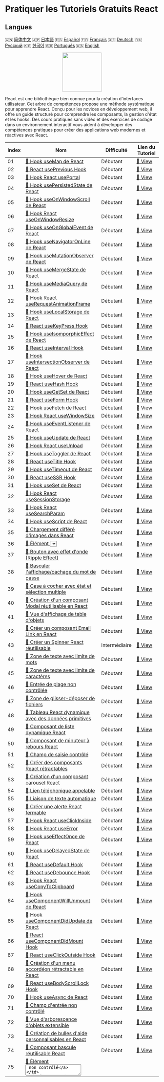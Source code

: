 # Pratiquer les Tutoriels Gratuits React

## Langues

🇨🇳 [简体中文](README_zh.md) 🇯🇵 [日本語](README_ja.md) 🇪🇸 [Español](README_es.md) 🇫🇷 [Français](README_fr.md) 🇩🇪 [Deutsch](README_de.md) 🇷🇺 [Русский](README_ru.md) 🇰🇷 [한국어](README_ko.md) 🇧🇷 [Português](README_pt.md) 🇺🇸 [English](README.md) 

<div align="center">
<img width="128px" src="https://file.labex.io/path/nUDMNpUKFvpT.png">
</div>

React est une bibliothèque bien connue pour la création d'interfaces utilisateur. Cet arbre de compétences propose une méthode systématique pour apprendre React. Conçu pour les novices en développement web, il offre un guide structuré pour comprendre les composants, la gestion d'état et les hooks. Des cours pratiques sans vidéo et des exercices de codage dans un environnement interactif vous aident à développer des compétences pratiques pour créer des applications web modernes et réactives avec React.

|   Index | Nom                                                                                                                                            | Difficulté    | Lien du Tutoriel                                                                                |
|---------|------------------------------------------------------------------------------------------------------------------------------------------------|---------------|-------------------------------------------------------------------------------------------------|
|      01 | [📖 Hook useMap de React](https://labex.io/fr/tutorials/react-react-usemap-hook-38394)                                                         | Débutant      | [🔗 View](https://labex.io/fr/tutorials/react-react-usemap-hook-38394)                          |
|      02 | [📖 React usePrevious Hook](https://labex.io/fr/tutorials/react-react-useprevious-hook-38404)                                                  | Débutant      | [🔗 View](https://labex.io/fr/tutorials/react-react-useprevious-hook-38404)                     |
|      03 | [📖 Hook React usePortal](https://labex.io/fr/tutorials/react-react-useportal-hook-38403)                                                      | Débutant      | [🔗 View](https://labex.io/fr/tutorials/react-react-useportal-hook-38403)                       |
|      04 | [📖 Hook usePersistedState de React](https://labex.io/fr/tutorials/react-react-usepersistedstate-hook-38402)                                   | Débutant      | [🔗 View](https://labex.io/fr/tutorials/react-react-usepersistedstate-hook-38402)               |
|      05 | [📖 Hook useOnWindowScroll de React](https://labex.io/fr/tutorials/react-react-useonwindowscroll-hook-38401)                                   | Débutant      | [🔗 View](https://labex.io/fr/tutorials/react-react-useonwindowscroll-hook-38401)               |
|      06 | [📖 Hook React useOnWindowResize](https://labex.io/fr/tutorials/react-react-useonwindowresize-hook-38400)                                      | Débutant      | [🔗 View](https://labex.io/fr/tutorials/react-react-useonwindowresize-hook-38400)               |
|      07 | [📖 Hook useOnGlobalEvent de React](https://labex.io/fr/tutorials/react-react-useonglobalevent-hook-38399)                                     | Débutant      | [🔗 View](https://labex.io/fr/tutorials/react-react-useonglobalevent-hook-38399)                |
|      08 | [📖 Hook useNavigatorOnLine de React](https://labex.io/fr/tutorials/react-react-usenavigatoronline-hook-38398)                                 | Débutant      | [🔗 View](https://labex.io/fr/tutorials/react-react-usenavigatoronline-hook-38398)              |
|      09 | [📖 Hook useMutationObserver de React](https://labex.io/fr/tutorials/react-react-usemutationobserver-hook-38397)                               | Débutant      | [🔗 View](https://labex.io/fr/tutorials/react-react-usemutationobserver-hook-38397)             |
|      10 | [📖 Hook useMergeState de React](https://labex.io/fr/tutorials/react-react-usemergestate-hook-38396)                                           | Débutant      | [🔗 View](https://labex.io/fr/tutorials/react-react-usemergestate-hook-38396)                   |
|      11 | [📖 Hook useMediaQuery de React](https://labex.io/fr/tutorials/react-react-usemediaquery-hook-38395)                                           | Débutant      | [🔗 View](https://labex.io/fr/tutorials/react-react-usemediaquery-hook-38395)                   |
|      12 | [📖 Hook React useRequestAnimationFrame](https://labex.io/fr/tutorials/react-react-userequestanimationframe-hook-38405)                        | Débutant      | [🔗 View](https://labex.io/fr/tutorials/react-react-userequestanimationframe-hook-38405)        |
|      13 | [📖 Hook useLocalStorage de React](https://labex.io/fr/tutorials/react-react-uselocalstorage-hook-38393)                                       | Débutant      | [🔗 View](https://labex.io/fr/tutorials/react-react-uselocalstorage-hook-38393)                 |
|      14 | [📖 React useKeyPress Hook](https://labex.io/fr/tutorials/react-react-usekeypress-hook-38392)                                                  | Débutant      | [🔗 View](https://labex.io/fr/tutorials/react-react-usekeypress-hook-38392)                     |
|      15 | [📖 Hook useIsomporphicEffect de React](https://labex.io/fr/tutorials/react-react-useisomporphiceffect-hook-38391)                             | Débutant      | [🔗 View](https://labex.io/fr/tutorials/react-react-useisomporphiceffect-hook-38391)            |
|      16 | [📖 React useInterval Hook](https://labex.io/fr/tutorials/react-react-useinterval-hook-38390)                                                  | Débutant      | [🔗 View](https://labex.io/fr/tutorials/react-react-useinterval-hook-38390)                     |
|      17 | [📖 Hook useIntersectionObserver de React](https://labex.io/fr/tutorials/react-react-useintersectionobserver-hook-38389)                       | Débutant      | [🔗 View](https://labex.io/fr/tutorials/react-react-useintersectionobserver-hook-38389)         |
|      18 | [📖 Hook useHover de React](https://labex.io/fr/tutorials/react-react-usehover-hook-38388)                                                     | Débutant      | [🔗 View](https://labex.io/fr/tutorials/react-react-usehover-hook-38388)                        |
|      19 | [📖 React useHash Hook](https://labex.io/fr/tutorials/react-react-usehash-hook-38387)                                                          | Débutant      | [🔗 View](https://labex.io/fr/tutorials/react-react-usehash-hook-38387)                         |
|      20 | [📖 Hook useGetSet de React](https://labex.io/fr/tutorials/react-react-usegetset-hook-38386)                                                   | Débutant      | [🔗 View](https://labex.io/fr/tutorials/react-react-usegetset-hook-38386)                       |
|      21 | [📖 React useForm Hook](https://labex.io/fr/tutorials/react-react-useform-hook-38385)                                                          | Débutant      | [🔗 View](https://labex.io/fr/tutorials/react-react-useform-hook-38385)                         |
|      22 | [📖 Hook useFetch de React](https://labex.io/fr/tutorials/react-react-usefetch-hook-38384)                                                     | Débutant      | [🔗 View](https://labex.io/fr/tutorials/react-react-usefetch-hook-38384)                        |
|      23 | [📖 Hook React useWindowSize](https://labex.io/fr/tutorials/react-react-usewindowsize-hook-38416)                                              | Débutant      | [🔗 View](https://labex.io/fr/tutorials/react-react-usewindowsize-hook-38416)                   |
|      24 | [📖 Hook useEventListener de React](https://labex.io/fr/tutorials/react-react-useeventlistener-hook-38383)                                     | Débutant      | [🔗 View](https://labex.io/fr/tutorials/react-react-useeventlistener-hook-38383)                |
|      25 | [📖 Hook useUpdate de React](https://labex.io/fr/tutorials/react-react-useupdate-hook-38415)                                                   | Débutant      | [🔗 View](https://labex.io/fr/tutorials/react-react-useupdate-hook-38415)                       |
|      26 | [📖 Hook React useUnload](https://labex.io/fr/tutorials/react-react-useunload-hook-38414)                                                      | Débutant      | [🔗 View](https://labex.io/fr/tutorials/react-react-useunload-hook-38414)                       |
|      27 | [📖 Hook useToggler de React](https://labex.io/fr/tutorials/react-react-usetoggler-hook-38413)                                                 | Débutant      | [🔗 View](https://labex.io/fr/tutorials/react-react-usetoggler-hook-38413)                      |
|      28 | [📖 React useTitle Hook](https://labex.io/fr/tutorials/react-react-usetitle-hook-38412)                                                        | Débutant      | [🔗 View](https://labex.io/fr/tutorials/react-react-usetitle-hook-38412)                        |
|      29 | [📖 Hook useTimeout de React](https://labex.io/fr/tutorials/react-react-usetimeout-hook-38411)                                                 | Débutant      | [🔗 View](https://labex.io/fr/tutorials/react-react-usetimeout-hook-38411)                      |
|      30 | [📖 React useSSR Hook](https://labex.io/fr/tutorials/react-react-usessr-hook-38410)                                                            | Débutant      | [🔗 View](https://labex.io/fr/tutorials/react-react-usessr-hook-38410)                          |
|      31 | [📖 Hook useSet de React](https://labex.io/fr/tutorials/react-react-useset-hook-38409)                                                         | Débutant      | [🔗 View](https://labex.io/fr/tutorials/react-react-useset-hook-38409)                          |
|      32 | [📖 Hook React useSessionStorage](https://labex.io/fr/tutorials/react-react-usesessionstorage-hook-38408)                                      | Débutant      | [🔗 View](https://labex.io/fr/tutorials/react-react-usesessionstorage-hook-38408)               |
|      33 | [📖 Hook React useSearchParam](https://labex.io/fr/tutorials/react-react-usesearchparam-hook-38407)                                            | Débutant      | [🔗 View](https://labex.io/fr/tutorials/react-react-usesearchparam-hook-38407)                  |
|      34 | [📖 Hook useScript de React](https://labex.io/fr/tutorials/react-react-usescript-hook-38406)                                                   | Débutant      | [🔗 View](https://labex.io/fr/tutorials/react-react-usescript-hook-38406)                       |
|      35 | [📖 Chargement différé d'images dans React](https://labex.io/fr/tutorials/react-lazy-loading-images-in-react-38350)                            | Débutant      | [🔗 View](https://labex.io/fr/tutorials/react-lazy-loading-images-in-react-38350)               |
|      36 | [📖 Élément <select> non contrôlé](https://labex.io/fr/tutorials/react-uncontrolled-select-element-38360)                                      | Débutant      | [🔗 View](https://labex.io/fr/tutorials/react-uncontrolled-select-element-38360)                |
|      37 | [📖 Bouton avec effet d'onde (Ripple Effect)](https://labex.io/fr/tutorials/react-button-with-ripple-effect-38359)                             | Débutant      | [🔗 View](https://labex.io/fr/tutorials/react-button-with-ripple-effect-38359)                  |
|      38 | [📖 Basculer l'affichage/cachage du mot de passe](https://labex.io/fr/tutorials/react-show-hide-password-toggle-38358)                         | Débutant      | [🔗 View](https://labex.io/fr/tutorials/react-show-hide-password-toggle-38358)                  |
|      39 | [📖 Case à cocher avec état et sélection multiple](https://labex.io/fr/tutorials/react-stateful-checkbox-with-multiple-selection-38357)        | Débutant      | [🔗 View](https://labex.io/fr/tutorials/react-stateful-checkbox-with-multiple-selection-38357)  |
|      40 | [📖 Création d'un composant Modal réutilisable en React](https://labex.io/fr/tutorials/react-creating-reusable-modal-component-in-react-38356) | Débutant      | [🔗 View](https://labex.io/fr/tutorials/react-creating-reusable-modal-component-in-react-38356) |
|      41 | [📖 Vue d'affichage de table d'objets](https://labex.io/fr/tutorials/react-object-table-view-38355)                                            | Débutant      | [🔗 View](https://labex.io/fr/tutorials/react-object-table-view-38355)                          |
|      42 | [📖 Créer un composant Email Link en React](https://labex.io/fr/tutorials/react-create-react-email-link-component-38354)                       | Débutant      | [🔗 View](https://labex.io/fr/tutorials/react-create-react-email-link-component-38354)          |
|      43 | [📖 Créer un Spinner React réutilisable](https://labex.io/fr/tutorials/react-create-reusable-react-spinner-38353)                              | Intermédiaire | [🔗 View](https://labex.io/fr/tutorials/react-create-reusable-react-spinner-38353)              |
|      44 | [📖 Zone de texte avec limite de mots](https://labex.io/fr/tutorials/react-textarea-with-word-limit-38352)                                     | Débutant      | [🔗 View](https://labex.io/fr/tutorials/react-textarea-with-word-limit-38352)                   |
|      45 | [📖 Zone de texte avec limite de caractères](https://labex.io/fr/tutorials/react-textarea-with-character-limit-38351)                          | Débutant      | [🔗 View](https://labex.io/fr/tutorials/react-textarea-with-character-limit-38351)              |
|      46 | [📖 Entrée de plage non contrôlée](https://labex.io/fr/tutorials/react-uncontrolled-range-input-38361)                                         | Débutant      | [🔗 View](https://labex.io/fr/tutorials/react-uncontrolled-range-input-38361)                   |
|      47 | [📖 Zone de glisser-déposer de fichiers](https://labex.io/fr/tutorials/react-file-drag-and-drop-area-38349)                                    | Débutant      | [🔗 View](https://labex.io/fr/tutorials/react-file-drag-and-drop-area-38349)                    |
|      48 | [📖 Tableau React dynamique avec des données primitives](https://labex.io/fr/tutorials/react-dynamic-react-table-with-primitive-data-38348)    | Débutant      | [🔗 View](https://labex.io/fr/tutorials/react-dynamic-react-table-with-primitive-data-38348)    |
|      49 | [📖 Composant de liste dynamique React](https://labex.io/fr/tutorials/react-dynamic-react-list-component-38347)                                | Débutant      | [🔗 View](https://labex.io/fr/tutorials/react-dynamic-react-list-component-38347)               |
|      50 | [📖 Composant de minuteur à rebours React](https://labex.io/fr/tutorials/react-react-countdown-timer-component-38346)                          | Débutant      | [🔗 View](https://labex.io/fr/tutorials/react-react-countdown-timer-component-38346)            |
|      51 | [📖 Champ de saisie contrôlé](https://labex.io/fr/tutorials/react-controlled-input-field-38345)                                                | Débutant      | [🔗 View](https://labex.io/fr/tutorials/react-controlled-input-field-38345)                     |
|      52 | [📖 Créer des composants React rétractables](https://labex.io/fr/tutorials/react-create-collapsible-react-components-38344)                    | Débutant      | [🔗 View](https://labex.io/fr/tutorials/react-create-collapsible-react-components-38344)        |
|      53 | [📖 Création d'un composant carousel React](https://labex.io/fr/tutorials/react-react-carousel-component-creation-38343)                       | Débutant      | [🔗 View](https://labex.io/fr/tutorials/react-react-carousel-component-creation-38343)          |
|      54 | [📖 Lien téléphonique appelable](https://labex.io/fr/tutorials/react-callable-telephone-link-38342)                                            | Débutant      | [🔗 View](https://labex.io/fr/tutorials/react-callable-telephone-link-38342)                    |
|      55 | [📖 Liaison de texte automatique](https://labex.io/fr/tutorials/react-automatic-text-linking-38341)                                            | Débutant      | [🔗 View](https://labex.io/fr/tutorials/react-automatic-text-linking-38341)                     |
|      56 | [📖 Créer une alerte React fermable](https://labex.io/fr/tutorials/react-create-closable-react-alert-38340)                                    | Débutant      | [🔗 View](https://labex.io/fr/tutorials/react-create-closable-react-alert-38340)                |
|      57 | [📖 Hook React useClickInside](https://labex.io/fr/tutorials/react-react-useclickinside-hook-38372)                                            | Débutant      | [🔗 View](https://labex.io/fr/tutorials/react-react-useclickinside-hook-38372)                  |
|      58 | [📖 Hook React useError](https://labex.io/fr/tutorials/react-react-useerror-hook-38382)                                                        | Débutant      | [🔗 View](https://labex.io/fr/tutorials/react-react-useerror-hook-38382)                        |
|      59 | [📖 Hook useEffectOnce de React](https://labex.io/fr/tutorials/react-react-useeffectonce-hook-38381)                                           | Débutant      | [🔗 View](https://labex.io/fr/tutorials/react-react-useeffectonce-hook-38381)                   |
|      60 | [📖 Hook useDelayedState de React](https://labex.io/fr/tutorials/react-react-usedelayedstate-hook-38380)                                       | Débutant      | [🔗 View](https://labex.io/fr/tutorials/react-react-usedelayedstate-hook-38380)                 |
|      61 | [📖 React useDefault Hook](https://labex.io/fr/tutorials/react-react-usedefault-hook-38379)                                                    | Débutant      | [🔗 View](https://labex.io/fr/tutorials/react-react-usedefault-hook-38379)                      |
|      62 | [📖 React useDebounce Hook](https://labex.io/fr/tutorials/react-react-usedebounce-hook-38378)                                                  | Débutant      | [🔗 View](https://labex.io/fr/tutorials/react-react-usedebounce-hook-38378)                     |
|      63 | [📖 Hook React useCopyToClipboard](https://labex.io/fr/tutorials/react-react-usecopytoclipboard-hook-38377)                                    | Débutant      | [🔗 View](https://labex.io/fr/tutorials/react-react-usecopytoclipboard-hook-38377)              |
|      64 | [📖 Hook useComponentWillUnmount de React](https://labex.io/fr/tutorials/react-react-usecomponentwillunmount-hook-38376)                       | Débutant      | [🔗 View](https://labex.io/fr/tutorials/react-react-usecomponentwillunmount-hook-38376)         |
|      65 | [📖 Hook useComponentDidUpdate de React](https://labex.io/fr/tutorials/react-react-usecomponentdidupdate-hook-38375)                           | Débutant      | [🔗 View](https://labex.io/fr/tutorials/react-react-usecomponentdidupdate-hook-38375)           |
|      66 | [📖 React useComponentDidMount Hook](https://labex.io/fr/tutorials/react-react-usecomponentdidmount-hook-38374)                                | Débutant      | [🔗 View](https://labex.io/fr/tutorials/react-react-usecomponentdidmount-hook-38374)            |
|      67 | [📖 React useClickOutside Hook](https://labex.io/fr/tutorials/react-react-useclickoutside-hook-38373)                                          | Débutant      | [🔗 View](https://labex.io/fr/tutorials/react-react-useclickoutside-hook-38373)                 |
|      68 | [📖 Création d'un menu accordéon rétractable en React](https://labex.io/fr/tutorials/react-building-collapsible-react-accordion-38339)         | Débutant      | [🔗 View](https://labex.io/fr/tutorials/react-building-collapsible-react-accordion-38339)       |
|      69 | [📖 React useBodyScrollLock Hook](https://labex.io/fr/tutorials/react-react-usebodyscrolllock-hook-38371)                                      | Débutant      | [🔗 View](https://labex.io/fr/tutorials/react-react-usebodyscrolllock-hook-38371)               |
|      70 | [📖 Hook useAsync de React](https://labex.io/fr/tutorials/react-react-useasync-hook-38370)                                                     | Débutant      | [🔗 View](https://labex.io/fr/tutorials/react-react-useasync-hook-38370)                        |
|      71 | [📖 Champ d'entrée non contrôlé](https://labex.io/fr/tutorials/react-uncontrolled-input-field-38369)                                           | Débutant      | [🔗 View](https://labex.io/fr/tutorials/react-uncontrolled-input-field-38369)                   |
|      72 | [📖 Vue d'arborescence d'objets extensible](https://labex.io/fr/tutorials/react-expandable-object-tree-view-38368)                             | Débutant      | [🔗 View](https://labex.io/fr/tutorials/react-expandable-object-tree-view-38368)                |
|      73 | [📖 Création de bulles d'aide personnalisables en React](https://labex.io/fr/tutorials/react-creating-customizable-react-tooltips-38367)       | Débutant      | [🔗 View](https://labex.io/fr/tutorials/react-creating-customizable-react-tooltips-38367)       |
|      74 | [📖 Composant bascule réutilisable React](https://labex.io/fr/tutorials/react-reusable-react-toggle-component-38366)                           | Débutant      | [🔗 View](https://labex.io/fr/tutorials/react-reusable-react-toggle-component-38366)            |
|      75 | [📖 Élément <textarea> non contrôlé](https://labex.io/fr/tutorials/react-uncontrolled-textarea-element-38365)                                  | Débutant      | [🔗 View](https://labex.io/fr/tutorials/react-uncontrolled-textarea-element-38365)              |
|      76 | [📖 Création d'un composant Tabs réutilisable en React](https://labex.io/fr/tutorials/react-building-reusable-react-tabs-component-38363)      | Débutant      | [🔗 View](https://labex.io/fr/tutorials/react-building-reusable-react-tabs-component-38363)     |
|      77 | [📖 Créer un composant d'évaluation étoilée en React](https://labex.io/fr/tutorials/react-create-star-rating-component-in-react-38362)         | Débutant      | [🔗 View](https://labex.io/fr/tutorials/react-create-star-rating-component-in-react-38362)      |

## Plus

- 🔗 [React En savoir plus sur](https://labex.io/fr/skilltrees/react)
- 🔗 [Cours de Programmation Formidables](https://github.com/labex-labs/awesome-programming-courses)
- 🔗 [Projets de Programmation Formidables](https://github.com/labex-labs/awesome-programming-projects)


